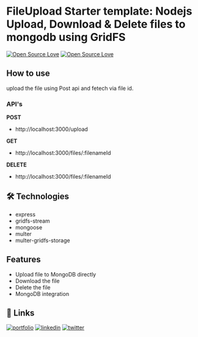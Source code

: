 
# FileUpload Starter template: Nodejs Upload, Download & Delete files to mongodb using GridFS


[![Open Source Love](https://badges.frapsoft.com/os/v1/open-source.svg?v=102)](https://github.com/ellerbrock/open-source-badge/)
[![Open Source Love](https://badges.frapsoft.com/os/mit/mit.svg?v=102)](https://github.com/ellerbrock/open-source-badge/)




## How to use 

upload the file using Post api and fetech via file id.

### API's

 
 **POST**

- http://localhost:3000/upload

**GET**

- http://localhost:3000/files/:filenameId

**DELETE**
- http://localhost:3000/files/:filenameId 



## 🛠 Technologies
- express
- gridfs-stream
- mongoose
- multer
- multer-gridfs-storage

## Features

- Upload file to MongoDB directly
- Download the file
- Delete the file
- MongoDB integration


## 🔗 Links
[![portfolio](https://img.shields.io/badge/mabdullah.se-685EA9?style=for-the-badge&logo=viber&logoColor=white)](https://mabdullahse.com/)
[![linkedin](https://img.shields.io/badge/linkedin-0A66C2?style=for-the-badge&logo=linkedin&logoColor=white)](https://www.linkedin.com/in/mabdullahse/)
[![twitter](https://img.shields.io/badge/twitter-1DA1F2?style=for-the-badge&logo=twitter&logoColor=white)](https://twitter.com/mabdullahse)

